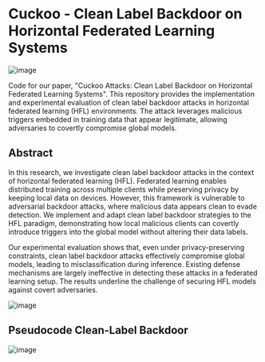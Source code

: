 # Cuckoo - Clean Label Backdoor on Horizontal Federated Learning Systems
![image](https://github.com/user-attachments/assets/24207a56-8ecc-4a24-9400-5c0256117c47)


Code for our paper, "Cuckoo Attacks: Clean Label Backdoor on Horizontal Federated Learning Systems". This repository provides the implementation and experimental evaluation of clean label backdoor attacks in horizontal federated learning (HFL) environments. The attack leverages malicious triggers embedded in training data that appear legitimate, allowing adversaries to covertly compromise global models.

## Abstract

In this research, we investigate clean label backdoor attacks in the context of horizontal federated learning (HFL). Federated learning enables distributed training across multiple clients while preserving privacy by keeping local data on devices. However, this framework is vulnerable to adversarial backdoor attacks, where malicious data appears clean to evade detection. We implement and adapt clean label backdoor strategies to the HFL paradigm, demonstrating how local malicious clients can covertly introduce triggers into the global model without altering their data labels.

Our experimental evaluation shows that, even under privacy-preserving constraints, clean label backdoor attacks effectively compromise global models, leading to misclassification during inference. Existing defense mechanisms are largely ineffective in detecting these attacks in a federated learning setup. The results underline the challenge of securing HFL models against covert adversaries.


![image](https://github.com/user-attachments/assets/b6e09556-7e42-4a54-b31f-c034dea08706)


## Pseudocode Clean-Label Backdoor

![image](https://github.com/user-attachments/assets/e98a52cd-ee14-4e6a-a176-6a2a2e526258)


